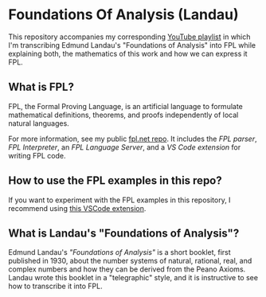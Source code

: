 # Foundations Of Analysis (Landau)

This repository accompanies my corresponding [YouTube playlist](https://www.youtube.com/playlist?list=PL5U-nLTI0t6RI-K_6Tejs8fnvHrzJmHXV) in which I'm transcribing Edmund Landau's "Foundations of Analysis" into FPL while explaining both, the mathematics of this work and how we can express it FPL. 

## What is FPL?
FPL, the Formal Proving Language, is an artificial language to formulate mathematical definitions, theorems, and proofs independently of 
local natural languages. 

For more information, see my public [fpl.net repo](https://github.com/bookofproofs/fpl.net). It includes the *FPL parser*, *FPL Interpreter*, an *FPL Language Server*, and a *VS Code extension* for writing FPL code.

## How to use the FPL examples in this repo?
If you want to experiment with the FPL examples in this repository, I recommend using [this VSCode extension](https://marketplace.visualstudio.com/items?itemName=bookofproofs.fpl-vscode-extension).

## What is Landau's "Foundations of Analysis"?

Edmund Landau's *"Foundations of Analysis"* is a short booklet, first published in 1930, about the number systems of natural, rational, real, and complex numbers and how they can be derived from the Peano Axioms. Landau wrote this booklet in a "telegraphic" style, and it is instructive to see how to transcribe it into FPL.